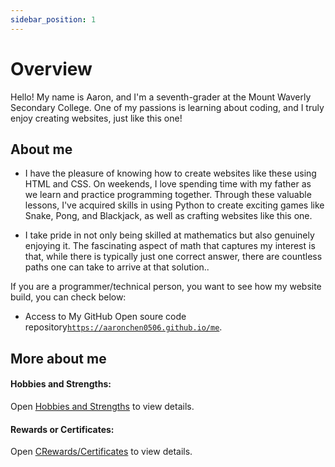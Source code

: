 ```yaml
---
sidebar_position: 1
---
```


# Overview

Hello! My name is Aaron, and I'm a seventh-grader at the Mount Waverly Secondary College. One of my passions is learning about coding, and I truly enjoy creating websites, just like this one!

## About me

- I have the pleasure of knowing how to create websites like these using HTML and CSS. On weekends, I love spending time with my father as we learn and practice programming together. Through these valuable lessons, I've acquired skills in using Python to create exciting games like Snake, Pong, and Blackjack, as well as crafting websites like this one.

- I take pride in not only being skilled at mathematics but also genuinely enjoying it. The fascinating aspect of math that captures my interest is that, while there is typically just one correct answer, there are countless paths one can take to arrive at that solution..

If you are a programmer/technical person, you want to see how my website build, you can check below:

- Access to My GitHub Open soure code repository[`https://aaronchen0506.github.io/me`](https://aaronchen0506.github.io/me/).

## More about me

#### Hobbies and Strengths:

Open [Hobbies and Strengths](/docs/category/hobbies-and-strengths) to view details.

#### Rewards or Certificates:

Open [CRewards/Certificates](/docs/category/rewardscertificates) to view details.
